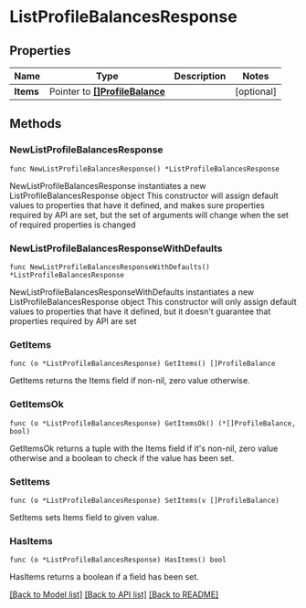 # ListProfileBalancesResponse

## Properties

Name | Type | Description | Notes
------------ | ------------- | ------------- | -------------
**Items** | Pointer to [**[]ProfileBalance**](ProfileBalance.md) |  | [optional] 

## Methods

### NewListProfileBalancesResponse

`func NewListProfileBalancesResponse() *ListProfileBalancesResponse`

NewListProfileBalancesResponse instantiates a new ListProfileBalancesResponse object
This constructor will assign default values to properties that have it defined,
and makes sure properties required by API are set, but the set of arguments
will change when the set of required properties is changed

### NewListProfileBalancesResponseWithDefaults

`func NewListProfileBalancesResponseWithDefaults() *ListProfileBalancesResponse`

NewListProfileBalancesResponseWithDefaults instantiates a new ListProfileBalancesResponse object
This constructor will only assign default values to properties that have it defined,
but it doesn't guarantee that properties required by API are set

### GetItems

`func (o *ListProfileBalancesResponse) GetItems() []ProfileBalance`

GetItems returns the Items field if non-nil, zero value otherwise.

### GetItemsOk

`func (o *ListProfileBalancesResponse) GetItemsOk() (*[]ProfileBalance, bool)`

GetItemsOk returns a tuple with the Items field if it's non-nil, zero value otherwise
and a boolean to check if the value has been set.

### SetItems

`func (o *ListProfileBalancesResponse) SetItems(v []ProfileBalance)`

SetItems sets Items field to given value.

### HasItems

`func (o *ListProfileBalancesResponse) HasItems() bool`

HasItems returns a boolean if a field has been set.


[[Back to Model list]](../README.md#documentation-for-models) [[Back to API list]](../README.md#documentation-for-api-endpoints) [[Back to README]](../README.md)


